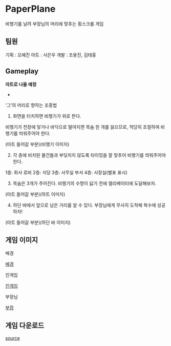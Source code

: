 # PaperPlane
비행기를 날려 부장님의 머리에 맞추는 횡스크롤 게임

## 팀원
기획 : 오예진
아트 : 사은우
개발 : 조용진, 김태홍

## Gameplay
**아트로 나올 예정**

  -	<How to play>

  ‘그’의 머리로 향하는 조종법

  1.	화면을 터치하면 비행기가 위로 뜬다. 

  비행기가 천장에 닿거나 바닥으로 떨어지면 목숨 한 개를 잃으므로, 적당히 조절하여 비행기를 띄워주어야 한다.

  (아트 들어갈 부분)(비행기 이미지)

  2.	각 층에 비치된 물건들과 부딪치지 않도록 타이밍을 잘 맞추어 비행기를 띄워주어야 한다.

  1층: 회사 로비 2층: 식당 3층: 사무실 부서 4층: 사장실(별표 표시)

  3.	목숨은 3개가 주어진다. 비행기의 수명이 닳기 전에 엘리베이터에 도달해보자. 

  (아트 들어갈 부분)(하트 이미지)

  4.	하단 바에서 앞으로 남은 거리를 알 수 있다. 부장님에게 무사히 도착해 복수에 성공하자!  

  (아트 들어갈 부분)(하단 바 이미지)

## 게임 이미지

배경

[배경]()

인게임

[인게임]()

부장님

[부장]()

## 게임 다운로드

[source]()
